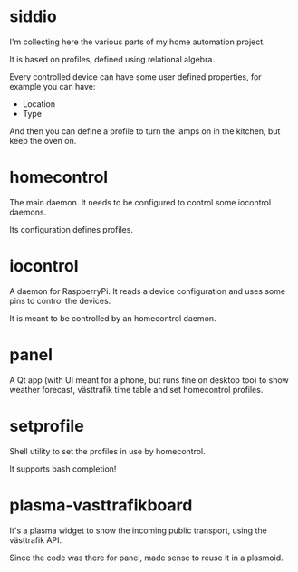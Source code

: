 # siddio
I'm collecting here the various parts of my home automation project.

It is based on profiles, defined using relational algebra.

Every controlled device can have some user defined properties, for example you
can have:

  * Location
  * Type

And then you can define a profile to turn the lamps on in the kitchen, but keep
the oven on.


homecontrol
===========

The main daemon. It needs to be configured to control some iocontrol daemons.

Its configuration defines profiles.

iocontrol
=========

A daemon for RaspberryPi. It reads a device configuration and uses some pins to
control the devices.

It is meant to be controlled by an homecontrol daemon.

panel
=====

A Qt app (with UI meant for a phone, but runs fine on desktop too) to show
weather forecast, västtrafik time table and set homecontrol profiles.

setprofile
==========

Shell utility to set the profiles in use by homecontrol.

It supports bash completion!

plasma-vasttrafikboard
======================

It's a plasma widget to show the incoming public transport, using the
västtrafik API.

Since the code was there for panel, made sense to reuse it in a plasmoid.
